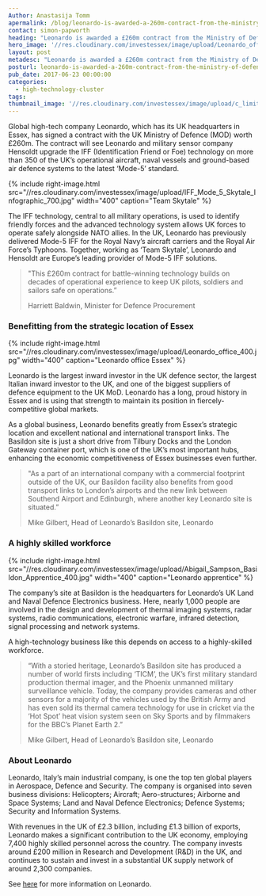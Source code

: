 ```yaml
---
Author: Anastasija Tomm
apermalink: /blog/leonardo-is-awarded-a-260m-contract-from-the-ministry-of-defence
contact: simon-papworth
heading: "Leonardo is awarded a £260m contract from the Ministry of Defence"
hero_image: '//res.cloudinary.com/investessex/image/upload/Leonardo_office_1140.jpg'
layout: post
metadesc: "Leonardo is awarded a £260m contract from the Ministry of Defence. Leonardo is the largest inward investor in the UK defence sector."
posturl: leonardo-is-awarded-a-260m-contract-from-the-ministry-of-defence
pub_date: 2017-06-23 00:00:00
categories:
  - high-technology-cluster
tags: 
thumbnail_image: '//res.cloudinary.com/investessex/image/upload/c_limit,h_165/Abigail_Sampson_Basildon_Apprentice_400.jpg'
---
```


Global high-tech company Leonardo, which has its UK headquarters in Essex, has signed a contract with the UK Ministry of Defence (MOD) worth £260m. The contract will see Leonardo and military sensor company Hensoldt upgrade the IFF (Identification Friend or Foe) technology on more than 350 of the UK’s operational aircraft, naval vessels and ground-based air defence systems to the latest ‘Mode-5’ standard.

{% include right-image.html src="//res.cloudinary.com/investessex/image/upload/IFF_Mode_5_Skytale_Infographic_700.jpg" width="400" caption="Team Skytale" %}

The IFF technology, central to all military operations, is used to identify friendly forces and the advanced technology system allows UK forces to operate safely alongside NATO allies. In the UK, Leonardo has previously delivered Mode-5 IFF for the Royal Navy’s aircraft carriers and the Royal Air Force’s Typhoons. Together, working as ‘Team Skytale’, Leonardo and Hensoldt are Europe’s leading provider of Mode-5 IFF solutions.

> "This £260m contract for battle-winning technology builds on decades of operational experience to keep UK pilots, soldiers and sailors safe on operations.”
> 
>   
> Harriett Baldwin, Minister for Defence Procurement

### Benefitting from the strategic location of Essex

{% include right-image.html src="//res.cloudinary.com/investessex/image/upload/Leonardo_office_400.jpg" width="400" caption="Leonardo office Essex" %}

Leonardo is the largest inward investor in the UK defence sector, the largest Italian inward investor to the UK, and one of the biggest suppliers of defence equipment to the UK MoD. Leonardo has a long, proud history in Essex and is using that strength to maintain its position in fiercely-competitive global markets.

As a global business, Leonardo benefits greatly from Essex’s strategic location and excellent national and international transport links. The Basildon site is just a short drive from Tilbury Docks and the London Gateway container port, which is one of the UK’s most important hubs, enhancing the economic competitiveness of Essex businesses even further.

> "As a part of an international company with a commercial footprint outside of the UK, our Basildon facility also benefits from good transport links to London’s airports and the new link between Southend Airport and Edinburgh, where another key Leonardo site is situated.”
> 
>   
> Mike Gilbert, Head of Leonardo’s Basildon site, Leonardo

### A highly skilled workforce

{% include right-image.html src="//res.cloudinary.com/investessex/image/upload/Abigail_Sampson_Basildon_Apprentice_400.jpg" width="400" caption="Leonardo apprentice" %}

The company’s site at Basildon is the headquarters for Leonardo’s UK Land and Naval Defence Electronics business. Here, nearly 1,000 people are involved in the design and development of thermal imaging systems, radar systems, radio communications, electronic warfare, infrared detection, signal processing and network systems.

A high-technology business like this depends on access to a highly-skilled workforce.

> “With a storied heritage, Leonardo’s Basildon site has produced a number of world firsts including ‘TICM’, the UK’s first military standard production thermal imager, and the Phoenix unmanned military surveillance vehicle. Today, the company provides cameras and other sensors for a majority of the vehicles used by the British Army and has even sold its thermal camera technology for use in cricket via the ‘Hot Spot’ heat vision system seen on Sky Sports and by filmmakers for the BBC’s Planet Earth 2.”
> 
>   
> Mike Gilbert, Head of Leonardo’s Basildon site, Leonardo

### About Leonardo

Leonardo, Italy’s main industrial company, is one the top ten global players in Aerospace, Defence and Security. The company is organised into seven business divisions: Helicopters; Aircraft; Aero-structures; Airborne and Space Systems; Land and Naval Defence Electronics; Defence Systems; Security and Information Systems.

With revenues in the UK of £2.3 billion, including £1.3 billion of exports, Leonardo makes a significant contribution to the UK economy, employing 7,400 highly skilled personnel across the country. The company invests around £200 million in Research and Development (R&D) in the UK, and continues to sustain and invest in a substantial UK supply network of around 2,300 companies.

See [here](http://www.uk.leonardocompany.com/) for more information on Leonardo.